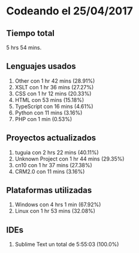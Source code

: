 # Codeando el 25/04/2017

## Tiempo total
5 hrs 54 mins.

## Lenguajes usados
1. Other con 1 hr 42 mins (28.91%)
1. XSLT con 1 hr 36 mins (27.27%)
1. CSS con 1 hr 12 mins (20.33%)
1. HTML con 53 mins (15.18%)
1. TypeScript con 16 mins (4.61%)
1. Python con 11 mins (3.16%)
1. PHP con 1 min (0.53%)

## Proyectos actualizados
1. tuguia con 2 hrs 22 mins (40.11%)
1. Unknown Project con 1 hr 44 mins (29.35%)
1. cn10 con 1 hr 37 mins (27.38%)
1. CRM2.0 con 11 mins (3.16%)

## Plataformas utilizadas
1. Windows con 4 hrs 1 min (67.92%)
1. Linux con 1 hr 53 mins (32.08%)

## IDEs
1. Sublime Text un total de 5:55:03 (100.0%)
